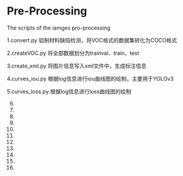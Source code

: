 # Pre-Processing
The scripts of the iamges pro-processing 

1.convert.py
铝制材料缺陷检测，将VOC格式的数据集转化为COCO格式

2.createVOC.py
将全部数据划分为trainval、train、test

3.create_xml.py
将图片信息写入xml文件中，生成标注信息

4.curves_iou.py
根据log信息进行iou曲线图的绘制，主要用于YOLOv3

5.curves_loss.py
根据log信息进行loss曲线图的绘制

6.

7.

8.

9.

10.

11.

12.

13.

14.

15.

16.

